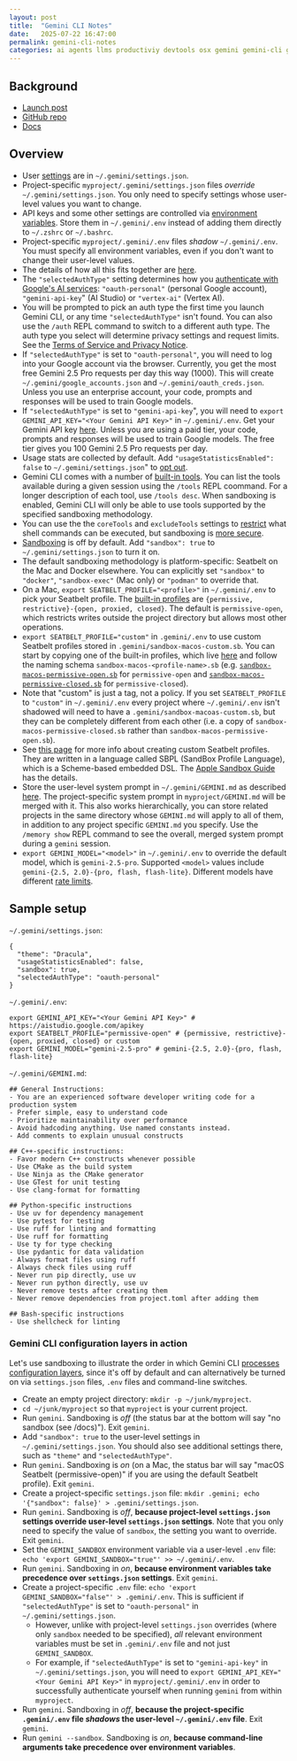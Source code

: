 ```yaml
---
layout: post
title:  "Gemini CLI Notes"
date:   2025-07-22 16:47:00
permalink: gemini-cli-notes
categories: ai agents llms productiviy devtools osx gemini gemini-cli google  
---
```


## Background
- [Launch post](https://blog.google/technology/developers/introducing-gemini-cli-open-source-ai-agent/)
- [GitHub repo](https://github.com/google-gemini/gemini-cli/)
- [Docs](https://github.com/google-gemini/gemini-cli/blob/main/docs/index.md)

## Overview
- User [settings](https://github.com/google-gemini/gemini-cli/blob/main/docs/cli/configuration.md#available-settings-in-settingsjson) are in `~/.gemini/settings.json`.
- Project-specific `myproject/.gemini/settings.json` files _override_ `~/.gemini/settings.json`. You only need to specify settings whose user-level values you want to change.
- API keys and some other settings are controlled via [environment variables](https://github.com/google-gemini/gemini-cli/blob/main/docs/cli/configuration.md#environment-variables--env-files). Store them in `~/.gemini/.env` instead of adding them directly to `~/.zshrc` or `~/.bashrc`.
- Project-specific `myproject/.gemini/.env` files _shadow_ `~/.gemini/.env`. You must specify all environment variables, even if you don't want to change their user-level values.
- The details of how all this fits together are [here](https://github.com/google-gemini/gemini-cli/blob/main/docs/cli/configuration.md).
- The `"selectedAuthType"` setting determines how you [authenticate with Google's AI services](https://github.com/google-gemini/gemini-cli/blob/main/docs/cli/authentication.md): `"oauth-personal"` (personal Google account), `"gemini-api-key`" (AI Studio) or `"vertex-ai"` (Vertex AI).
- You will be prompted to pick an auth type the first time you launch Gemini CLI, or any time `"selectedAuthType"` isn't found. You can also use the `/auth` REPL command to switch to a different auth type. The auth type you select will determine privacy settings and request limits. See the [Terms of Service and Privacy Notice](https://github.com/google-gemini/gemini-cli/blob/main/docs/tos-privacy.md).
- If `"selectedAuthType"` is set to `"oauth-personal"`, you will need to log into your Google account via the browser. Currently, you get the most free Gemini 2.5 Pro requests per day this way (1000). This will create `~/.gemini/google_accounts.json` and `~/.gemini/oauth_creds.json`. Unless you use an enterprise account, your code, prompts and responses will be used to train Google models.
- If `"selectedAuthType"` is set to `"gemini-api-key`", you will need to `export GEMINI_API_KEY="<Your Gemini API Key>"` in `~/.gemini/.env`. Get your Gemini API key [here](https://aistudio.google.com/apikey). Unless you are using a paid tier, your code, prompts and responses will be used to train Google models. The free tier gives you 100 Gemini 2.5 Pro requests per day.
- Usage stats are collected by default. Add `"usageStatisticsEnabled": false` to `~/.gemini/settings.json`" to [opt out](https://github.com/google-gemini/gemini-cli/blob/main/docs/cli/configuration.md#usage-statistics).
- Gemini CLI comes with a number of [built-in tools](https://github.com/google-gemini/gemini-cli/blob/main/docs/core/tools-api.md#built-in-tools). You can list the tools available during a given session using the `/tools` REPL coommand. For a longer description of each tool, use `/tools desc`. When sandboxing is enabled, Gemini CLI will only be able to use tools supported by the specified sandboxing methodology.
- You can use the the `coreTools` and `excludeTools` settings to [restrict](https://github.com/google-gemini/gemini-cli/blob/main/docs/tools/shell.md#command-restrictions) what shell commands can be executed, but sandboxing is [more secure](https://github.com/google-gemini/gemini-cli/blob/main/docs/tools/shell.md#security-note-for-excludetools).
- [Sandboxing](https://github.com/google-gemini/gemini-cli/blob/main/docs/sandbox.md) is off by default. Add `"sandbox": true` to `~/.gemini/settings.json` to turn it on. 
- The default sandboxing methodology is platform-specific: Seatbelt on the Mac and Docker elsewhere. You can explicitly set `"sandbox"` to `"docker"`, `"sandbox-exec"` (Mac only) or `"podman"` to override that.
- On a Mac, `export SEATBELT_PROFILE="<profile>"` in `~/.gemini/.env` to pick your Seatbelt profile. The [built-in profiles](https://github.com/google-gemini/gemini-cli/blob/main/docs/sandbox.md#macos-seatbelt-profiles) are `{permissive, restrictive}-{open, proxied, closed}`. The default is `permissive-open`, which restricts writes outside the project directory but allows most other operations. 
- `export SEATBELT_PROFILE="custom"` in `.gemini/.env` to use custom Seatbelt profiles stored in `.gemini/sandbox-macos-custom.sb`. You can start by copying one of the built-in profiles, which live [here](https://github.com/google-gemini/gemini-cli/tree/main/packages/cli/src/utils) and follow the naming schema `sandbox-macos-<profile-name>.sb` (e.g. [`sandbox-macos-permissive-open.sb`](https://github.com/google-gemini/gemini-cli/blob/main/packages/cli/src/utils/sandbox-macos-permissive-open.sb) for `permissive-open` and [`sandbox-macos-permissive-closed.sb`](https://github.com/google-gemini/gemini-cli/blob/main/packages/cli/src/utils/sandbox-macos-restrictive-closed.sb) for `permissive-closed`).
- Note that "custom" is just a tag, not a policy. If you set `SEATBELT_PROFILE` to `"custom"` in `~/.gemini/.env` every project where `~/.gemini/.env` isn't shadowed will need to have a `.gemini/sandbox-macoas-custom.sb`, but they can be completely different from each other (i.e. a copy of `sandbox-macos-permissive-closed.sb` rather than `sandbox-macos-permissive-open.sb`).
- See [this page](https://github.com/s7ephen/OSX-Sandbox--Seatbelt--Profiles?tab=readme-ov-file) for more info about creating custom Seatbelt profiles. They are written in a language called SBPL (SandBox Profile Language), which is a Scheme-based embedded DSL. The [Apple Sandbox Guide](https://reverse.put.as/wp-content/uploads/2011/09/Apple-Sandbox-Guide-v1.0.pdf) has the details.
- Store the user-level system prompt in `~/.gemini/GEMINI.md` as described [here](https://github.com/google-gemini/gemini-cli/blob/main/docs/cli/configuration.md#context-files-hierarchical-instructional-context). The project-specific system prompt in `myproject/GEMINI.md` will be merged with it. This also works hierarchically, you can store related projects in the same directory whose `GEMINI.md` will apply to all of them, in addition to any project specific `GEMINI.md` you specify. Use the `/memory show` REPL command to see the overall, merged system prompt during a `gemini` session.
- `export GEMINI_MODEL="<model>"` in `~/.gemini/.env` to override the default model, which is `gemini-2.5-pro`. Supported `<model>` values include `gemini-{2.5, 2.0}-{pro, flash, flash-lite}`. Different models have different [rate limits](https://ai.google.dev/gemini-api/docs/rate-limits#free-tier).

## Sample setup
`~/.gemini/settings.json`:
```
{
  "theme": "Dracula",
  "usageStatisticsEnabled": false,
  "sandbox": true,
  "selectedAuthType": "oauth-personal"
}
```
`~/.gemini/.env`:
```
export GEMINI_API_KEY="<Your Gemini API Key>" # https://aistudio.google.com/apikey
export SEATBELT_PROFILE="permissive-open" # {permissive, restrictive}-{open, proxied, closed} or custom
export GEMINI_MODEL="gemini-2.5-pro" # gemini-{2.5, 2.0}-{pro, flash, flash-lite}
```
`~/.gemini/GEMINI.md`:
```
## General Instructions:
- You are an experienced software developer writing code for a production system
- Prefer simple, easy to understand code
- Prioritize maintainability over performance
- Avoid hadcoding anything. Use named constants instead.
- Add comments to explain unusual constructs

## C++-specific instructions:
- Favor modern C++ constructs whenever possible
- Use CMake as the build system
- Use Ninja as the CMake generator
- Use GTest for unit testing
- Use clang-format for formatting

## Python-specific instructions
- Use uv for dependency management
- Use pytest for testing
- Use ruff for linting and formatting
- Use ruff for formatting
- Use ty for type checking
- Use pydantic for data validation
- Always format files using ruff
- Always check files using ruff
- Never run pip directly, use uv
- Never run python directly, use uv
- Never remove tests after creating them
- Never remove dependencies from project.toml after adding them

## Bash-specific instructions
- Use shellcheck for linting
```

### Gemini CLI configuration layers in action
Let's use sandboxing to illustrate the order in which Gemini CLI [processes configuration layers](https://github.com/google-gemini/gemini-cli/blob/main/docs/cli/configuration.md#configuration-layers), since it's off by default and can alternatively be turned on via `settings.json` files, `.env` files and command-line switches.

- Create an empty project directory: `mkdir -p ~/junk/myproject`.
- `cd ~/junk/myproject` so that `myproject` is your current project.
- Run `gemini`. Sandboxing is _off_ (the status bar at the bottom will say "no sandbox (see /docs)"). Exit `gemini`.
- Add `"sandbox": true` to the user-level settings in `~/.gemini/settings.json`. You should also see additional settings there, such as `"theme"` and `"selectedAuthType"`.
- Run `gemini`. Sandboxing is _on_ (on a Mac, the status bar will say "macOS Seatbelt (permissive-open)" if you are using the default Seatbelt profile). Exit `gemini`.
- Create a project-specific `settings.json` file: `mkdir .gemini; echo '{"sandbox": false}' > .gemini/settings.json`.
- Run `gemini`. Sandboxing is _off_, **because project-level `settings.json` settings override user-level `settings.json` settings**. Note that you only need to specify the value of `sandbox`, the setting you want to override. Exit `gemini`.
- Set the `GEMINI_SANDBOX` environment variable via a user-level `.env` file: `echo 'export GEMINI_SANDBOX="true"' >> ~/.gemini/.env`.
- Run `gemini`. Sandboxing in _on_, **because environment variables take precedence over `settings.json` settings**. Exit `gemini`.
- Create a project-specific `.env` file: `echo 'export GEMINI_SANDBOX="false"' > .gemini/.env`. This is sufficient if `"selectedAuthType"` is set to `"oauth-personal"` in `~/.gemini/settings.json`.
  - However, unlike with project-level `settings.json` overrides (where only `sandbox` needed to be specified), _all_ relevant environment variables must be set in `.gemini/.env` file and not just `GEMINI_SANDBOX`.
  - For example, if `"selectedAuthType"` is set to `"gemini-api-key"` in `~/.gemini/settings.json`, you will need to `export GEMINI_API_KEY="<Your Gemini API Key>"` in `myproject/.gemini/.env` in order to successfully authenticate yourself when running `gemini` from within `myproject`.
- Run `gemini`. Sandboxing in _off_, **because the project-specific `.gemini/.env` file _shadows_ the user-level `~/.gemini/.env` file**. Exit `gemini`.
- Run `gemini --sandbox`. Sandboxing is _on_, **because command-line arguments take precedence over environment variables**.
